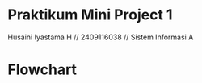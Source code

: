 # **Praktikum Mini Project 1**
Husaini Iyastama H // 2409116038 // Sistem Informasi A

# **Flowchart**



